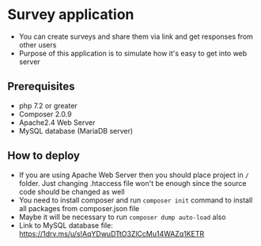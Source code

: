 # Survey application
* You can create surveys and share them via link and get responses from other users
* Purpose of this application is to simulate how it's easy to get into web server
  
## Prerequisites
* php 7.2 or greater
* Composer 2.0.9
* Apache2.4 Web Server
* MySQL database (MariaDB server)

## How to deploy
* If you are using Apache Web Server then you should place project in `/` folder. Just changing .htaccess file won't be enough since the source code should be changed as well
* You need to install composer and run `composer init` command to install all packages from composer.json file
* Maybe it will be necessary to run `composer dump auto-load` also
* Link to MySQL database file: https://1drv.ms/u/s!AqYDwuDTtO3ZlCcMu14WAZq1KETR
